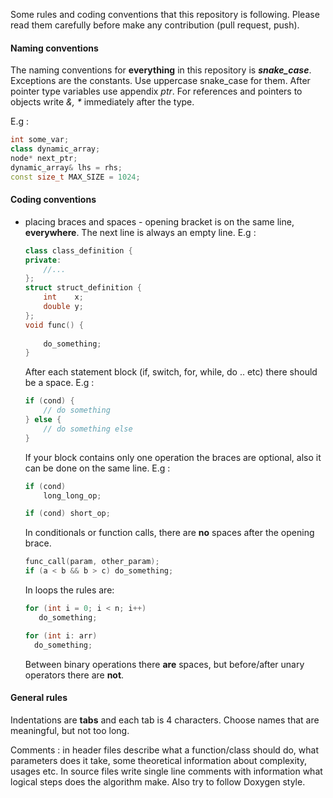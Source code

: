 Some rules and coding conventions that this repository is following.
Please read them carefully before make any contribution (pull request, push).

#### Naming conventions

The naming conventions for **everything** in this repository is ***snake_case***. 
Exceptions are the constants. Use uppercase snake_case for them.
After pointer type variables use appendix *ptr*.
For references and pointers to objects write *&, \** immediately after the type.

 E.g :

````c++
int some_var;
class dynamic_array;
node* next_ptr;
dynamic_array& lhs = rhs;
const size_t MAX_SIZE = 1024;
````



#### Coding conventions

* placing braces and spaces - opening bracket is on the same line, **everywhere**. The next line is always an empty line. E.g :

  ````C++
  class class_definition {
  private:
      //...
  };
  struct struct_definition {
      int    x;
      double y;
  };
  void func() {
      
      do_something;
  }
  ````

  

  After each statement block (if, switch, for, while, do .. etc) there should be a space. E.g : 

  ``` c++
  if (cond) {
      // do something
  } else {
      // do something else
  }
  ```

  If your block contains only one operation the braces are optional, also it can be done on the same line. E.g :

  ```C++
  if (cond)
      long_long_op;
  
  if (cond) short_op;
  ```

  In conditionals or function calls, there are **no** spaces after the opening brace.

  ````C++
  func_call(param, other_param);
  if (a < b && b > c) do_something;
  ````
  In loops the rules are:
   ````C++
  for (int i = 0; i < n; i++)
      do_something;
  
  for (int i: arr)
     do_something;
  ````

  Between binary operations there **are** spaces, but before/after unary operators there are **not**.

#### General rules

Indentations are **tabs** and each tab is 4 characters.
Choose names that are meaningful, but not too long.

Comments : in header files describe what a function/class should do, what parameters does it take,
some theoretical information about complexity, usages etc. In source files write single line comments
with information what logical steps does the algorithm make. Also try to follow Doxygen style.
